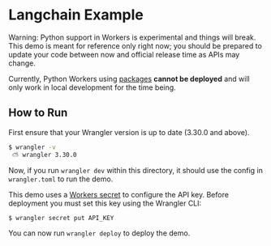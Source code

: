 # Langchain Example

Warning: Python support in Workers is experimental and things will break. This
demo is meant for reference only right now; you should be prepared to update
your code between now and official release time as APIs may change.

Currently, Python Workers using [packages](https://developers.cloudflare.com/workers/languages/python/packages/#supported-packages)
**cannot be deployed** and will only work in local development for the time being.

## How to Run

First ensure that your Wrangler version is up to date (3.30.0 and above).

```bash
$ wrangler -v
 ⛅️ wrangler 3.30.0
```

Now, if you run `wrangler dev` within this directory, it should use the config
in `wrangler.toml` to run the demo.

This demo uses a [Workers secret](https://developers.cloudflare.com/workers/configuration/secrets/)
to configure the API key. Before deployment you must set this key using the
Wrangler CLI:

```bash
$ wrangler secret put API_KEY
```

You can now run `wrangler deploy` to deploy the demo.